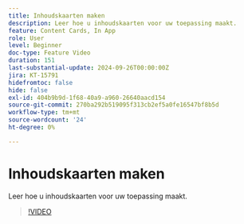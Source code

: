 ```yaml
---
title: Inhoudskaarten maken
description: Leer hoe u inhoudskaarten voor uw toepassing maakt.
feature: Content Cards, In App
role: User
level: Beginner
doc-type: Feature Video
duration: 151
last-substantial-update: 2024-09-26T00:00:00Z
jira: KT-15791
hidefromtoc: false
hide: false
exl-id: 404b9b9d-1f68-40a9-a960-26640aacd154
source-git-commit: 270ba292b519095f313cb2ef5a0fe16547bf8b5d
workflow-type: tm+mt
source-wordcount: '24'
ht-degree: 0%

---
```


# Inhoudskaarten maken

Leer hoe u inhoudskaarten voor uw toepassing maakt.

>[!VIDEO](https://video.tv.adobe.com/v/3434783/?learn=on)
